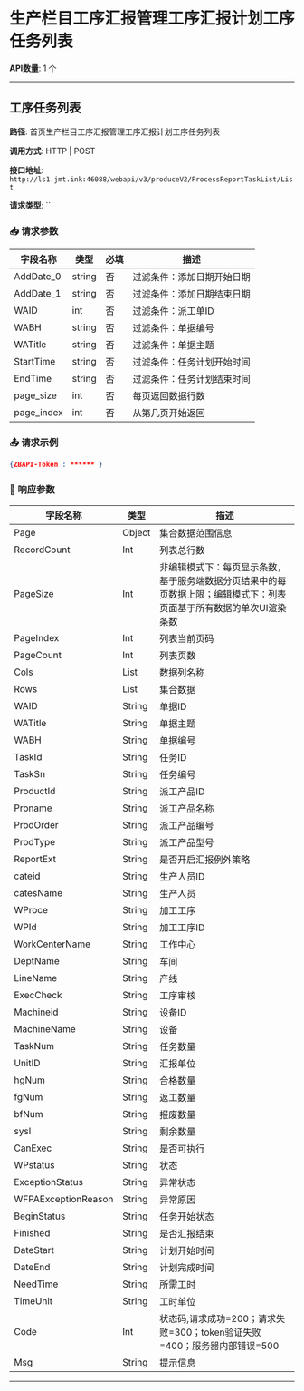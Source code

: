 # 生产栏目工序汇报管理工序汇报计划工序任务列表

**API数量**: 1 个

---

## 工序任务列表

**路径**: 首页生产栏目工序汇报管理工序汇报计划工序任务列表

**调用方式**: HTTP | POST

**接口地址**: `http://ls1.jmt.ink:46088/webapi/v3/produceV2/ProcessReportTaskList/List`

**请求类型**: ``

### 📥 请求参数

| 字段名称 | 类型 | 必填 | 描述 |
|----------|------|------|------|
| AddDate_0 | string | 否 | 过滤条件：添加日期开始日期 |
| AddDate_1 | string | 否 | 过滤条件：添加日期结束日期 |
| WAID | int | 否 | 过滤条件：派工单ID |
| WABH | string | 否 | 过滤条件：单据编号 |
| WATitle | string | 否 | 过滤条件：单据主题 |
| StartTime | string | 否 | 过滤条件：任务计划开始时间 |
| EndTime | string | 否 | 过滤条件：任务计划结束时间 |
| page_size | int | 否 | 每页返回数据行数 |
| page_index | int | 否 | 从第几页开始返回 |

### 📤 请求示例

```json
{ZBAPI-Token : ****** }
```

### 📨 响应参数

| 字段名称 | 类型 | 描述 |
|----------|------|------|
| Page | Object | 集合数据范围信息 |
| RecordCount | Int | 列表总行数 |
| PageSize | Int | 非编辑模式下：每页显示条数，基于服务端数据分页结果中的每页数据上限；编辑模式下：列表页面基于所有数据的单次UI渲染条数 |
| PageIndex | Int | 列表当前页码 |
| PageCount | Int | 列表页数 |
| Cols | List | 数据列名称 |
| Rows | List | 集合数据 |
| WAID | String | 单据ID |
| WATitle | String | 单据主题 |
| WABH | String | 单据编号 |
| TaskId | String | 任务ID |
| TaskSn | String | 任务编号 |
| ProductId | String | 派工产品ID |
| Proname | String | 派工产品名称 |
| ProdOrder | String | 派工产品编号 |
| ProdType | String | 派工产品型号 |
| ReportExt | String | 是否开启汇报例外策略 |
| cateid | String | 生产人员ID |
| catesName | String | 生产人员 |
| WProce | String | 加工工序 |
| WPId | String | 加工工序ID |
| WorkCenterName | String | 工作中心 |
| DeptName | String | 车间 |
| LineName | String | 产线 |
| ExecCheck | String | 工序审核 |
| Machineid | String | 设备ID |
| MachineName | String | 设备 |
| TaskNum | String | 任务数量 |
| UnitID | String | 汇报单位 |
| hgNum | String | 合格数量 |
| fgNum | String | 返工数量 |
| bfNum | String | 报废数量 |
| sysl | String | 剩余数量 |
| CanExec | String | 是否可执行 |
| WPstatus | String | 状态 |
| ExceptionStatus | String | 异常状态 |
| WFPAExceptionReason | String | 异常原因 |
| BeginStatus | String | 任务开始状态 |
| Finished | String | 是否汇报结束 |
| DateStart | String | 计划开始时间 |
| DateEnd | String | 计划完成时间 |
| NeedTime | String | 所需工时 |
| TimeUnit | String | 工时单位 |
| Code | Int | 状态码,请求成功=200；请求失败=300；token验证失败=400；服务器内部错误=500 |
| Msg | String | 提示信息 |

---

